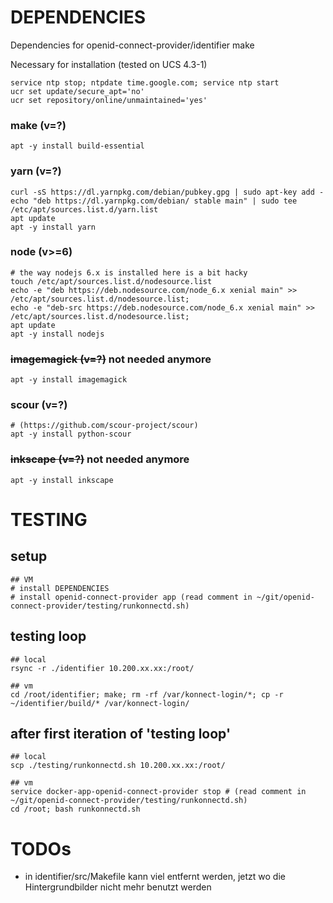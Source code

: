 # DEPENDENCIES
Dependencies for openid-connect-provider/identifier make

Necessary for installation (tested on UCS 4.3-1)

```
service ntp stop; ntpdate time.google.com; service ntp start
ucr set update/secure_apt='no'
ucr set repository/online/unmaintained='yes'
```

### make (v=?)
```
apt -y install build-essential
```

### yarn (v=?)
```
curl -sS https://dl.yarnpkg.com/debian/pubkey.gpg | sudo apt-key add -
echo "deb https://dl.yarnpkg.com/debian/ stable main" | sudo tee /etc/apt/sources.list.d/yarn.list
apt update
apt -y install yarn
```

### node (v>=6)
```
# the way nodejs 6.x is installed here is a bit hacky
touch /etc/apt/sources.list.d/nodesource.list
echo -e "deb https://deb.nodesource.com/node_6.x xenial main" >> /etc/apt/sources.list.d/nodesource.list;
echo -e "deb-src https://deb.nodesource.com/node_6.x xenial main" >> /etc/apt/sources.list.d/nodesource.list;
apt update
apt -y install nodejs
```

### ~~imagemagick (v=?)~~ not needed anymore
```
apt -y install imagemagick
```

### scour (v=?)
```
# (https://github.com/scour-project/scour)
apt -y install python-scour
```

### ~~inkscape (v=?)~~ not needed anymore
```
apt -y install inkscape
```



# TESTING
## setup
```
## VM
# install DEPENDENCIES
# install openid-connect-provider app (read comment in ~/git/openid-connect-provider/testing/runkonnectd.sh)
```

## testing loop
```
## local
rsync -r ./identifier 10.200.xx.xx:/root/

## vm
cd /root/identifier; make; rm -rf /var/konnect-login/*; cp -r ~/identifier/build/* /var/konnect-login/
```

## after first iteration of 'testing loop'
```
## local
scp ./testing/runkonnectd.sh 10.200.xx.xx:/root/

## vm
service docker-app-openid-connect-provider stop # (read comment in ~/git/openid-connect-provider/testing/runkonnectd.sh)
cd /root; bash runkonnectd.sh
```


# TODOs
- in identifier/src/Makefile kann viel entfernt werden, jetzt wo die Hintergrundbilder nicht mehr benutzt werden
